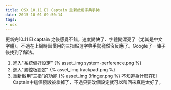 ```yaml
---
title: OSX 10.11 El Captain 重新啟用字典手勢
date: 2015-10-01 09:50:14
tags: 
- osx
---
```

更新完10.11 El captain 之後感覺不錯，速度變快了、字體變漂亮了（尤其是中文字體）。不過在上網時習慣用的三指點選字典手勢竟然沒反應了。Google了一陣子後找到了解法。
<!--more-->
1. 進入"系統偏好設定"
{% asset_img system-perference.png %}
2. 進入"觸控板設定"
{% asset_img trackpad.png %}
3. 重新啟用"三指"的功能
{% asset_img 3finger.png %}
不知道為什麼在El Captain中這個預設被拿掉了，不過只要改個設定就可以叫回來真是太好了。
